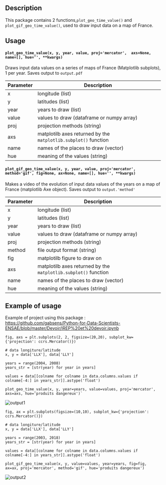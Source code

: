 ## Description
This package contains 2 functions,`plot_geo_time_value()` and `plot_gif_geo_time_value()`, used to draw input data on a map of France.

## Usage
#### `plot_geo_time_value(x, y, year, value, proj='mercator',  axs=None, name=[], hue='', **kwargs)`

Draws input data values on a series of maps of France (Matplotlib subplots), 1 per year.
Saves output to `output.pdf`

Parameter  | Description
------------- | -------------
x  | longitude (list)
y  | latitudes (list)
year | years to draw (list)
value  | values to draw (dataframe or numpy array)
proj  | projection methods (string)
axs  | matplotilb axes returned by the `matplotlib.subplot()` function
name  | names of the places to draw (vector)
hue  | meaning of the values (string)


#### `plot_gif_geo_time_value(x, y, year, value, proj='mercator', method='gif', fig=None, ax=None, name=[], hue='', **kwargs)`

Makes a video of the evolution of input data values of the years on a map of France (matplotlib Axe object).
Saves output to `output.'method'`

Parameter  | Description
------------- | -------------
x  | longitude (list)
y  | latitudes (list)
year | years to draw (list)
value  | values to draw (dataframe or numpy array)
proj  | projection methods (string)
method | file output format (string)
fig | matplotilb figure to draw on
axs  | matplotilb axes returned by the `matplotlib.subplot()` function
name  | names of the places to draw (vector)
hue  | meaning of the values (string)


## Example of usage
Example of project using this package : https://github.com/gabsens/Python-for-Data-Scientists-ENSAE/blob/master/Devoir/IREP%20et%20devoir.ipynb


```
fig, axs = plt.subplots(2, 2, figsize=(20,20), subplot_kw={'projection': ccrs.Mercator()})

# data longiture/latitude
x, y = data['LLX'], data['LLY']

years = range(2004, 2008)
years_str = [str(year) for year in years]

values = data[[colname for colname in data.columns.values if colname[-4:] in years_str]].astype('float')

plot_geo_time_value(x, y, year=years, value=values, proj='mercator', axs=axs, hue='produits dangereux')`
```
![output1](https://user-images.githubusercontent.com/13206388/68499846-9185d200-025a-11ea-8419-082070991b13.png)
```
fig, ax = plt.subplots(figsize=(10,10), subplot_kw={'projection': ccrs.Mercator()})

# data longiture/latitude
x, y = data['LLX'], data['LLY']

years = range(2003, 2018)
years_str = [str(year) for year in years]

values = data[[colname for colname in data.columns.values if colname[-4:] in years_str]].astype('float')

plot_gif_geo_time_value(x, y, value=values, year=years, fig=fig, ax=ax, proj='mercator', method='gif', hue='produits dangereux')
```
![output2](https://user-images.githubusercontent.com/13206388/68499628-ed039000-0259-11ea-947c-edaeab32aeed.gif)
